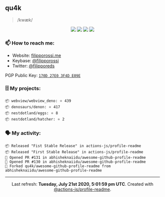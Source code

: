 ## qu4k

> /kwæk/

<p align="center">
  <img src="https://img.shields.io/badge/last%20major%20release-aug.%202000-important" />
  <img src="https://img.shields.io/badge/unminified%20size-6%20feet%206%20inches-informational" />
  <img src="https://img.shields.io/badge/vulnerabilities-high-critical" />
  <img src="https://img.shields.io/badge/code%20quality-A%20for%20effort-success" />
</p>

### 📫 How to reach me:

- Website: [filipporossi.me](https://filipporossi.me/)
- Keybase: [@filipporossi](https://keybase.io/filipporossi)
- Twitter: [@filipporeds](https://keybase.io/filipporeds)

PGP Public Key: [`170D 27E0 3F4D E09E`](https://keybase.io/filipporossi/pgp_keys.asc)

### 🗄 My projects:

```
📦 webview/webview_deno: ⭐️ 439
📦 denosaurs/denon: ⭐️ 417
📦 nestdotland/eggs: ⭐️ 8
📦 nestdotland/hatcher: ⭐️ 2
```

### 🗣 My activity:

```
📦 Released "Fist Stable Release" in actions-js/profile-readme
📦 Released "First Stable Release" in actions-js/profile-readme
💪 Opened PR #131 in abhisheknaiidu/awesome-github-profile-readme
💪 Opened PR #130 in abhisheknaiidu/awesome-github-profile-readme
🍴 Forked qu4k/awesome-github-profile-readme from abhisheknaiidu/awesome-github-profile-readme
```

------------
<p align="center">Last refresh: <b>Tuesday, July 21st 2020, 5:01:59 pm UTC</b>. Created with <a href=https://github.com/marketplace/actions/profile-readme>@actions-js/profile-readme</a>.</p>